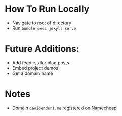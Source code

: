 # How To Run Locally
- Navigate to root of directory
- Run `bundle exec jekyll serve`

# Future Additions:
- Add feed rss for blog posts
- Embed project demos
- Get a domain name

# Notes
- Domain `davidenders.me` registered on <a href="https://www.namecheap.com/" target="_blank">Namecheap</a>
